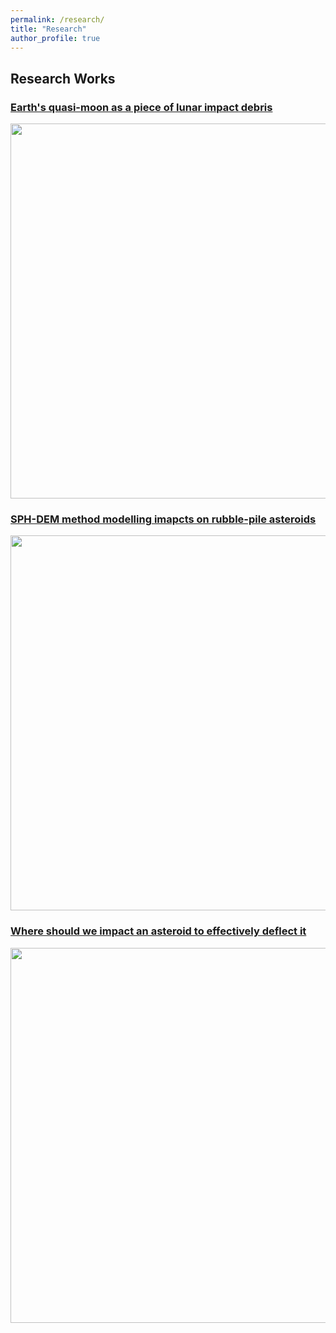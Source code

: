 ```yaml
---
permalink: /research/
title: "Research"
author_profile: true
---
```


## Research Works

### <a href="https://www.nature.com/articles/s41550-024-02258-z" target="_blank">Earth's quasi-moon as a piece of lunar impact debris</a>

<img src="https://jiaoyf-thu.github.io/images/fig3.png"  width="600">

### <a href="https://doi.org/10.1093/mnras/stad3888" target="_blank">SPH-DEM method modelling imapcts on rubble-pile asteroids</a>

<img src="https://jiaoyf-thu.github.io/images/fig2.png"  width="600">

### [Where should we impact an asteroid to effectively deflect it](https://arc.aiaa.org/doi/10.2514/1.G006876)

<img src="https://jiaoyf-thu.github.io/images/fig1.png"  width="600">
